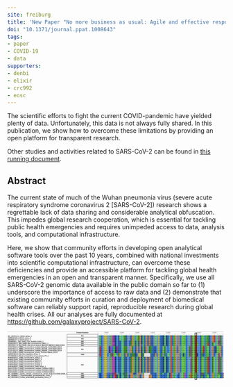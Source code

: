 ```yaml
---
site: freiburg
title: 'New Paper "No more business as usual: Agile and effective responses to emerging pathogen threats require open data and open analytics"'
doi: "10.1371/journal.ppat.1008643"
tags:
- paper
- COVID-19
- data
supporters:
- denbi
- elixir
- crc992
- eosc
---
```


The scientific efforts to fight the current COVID-pandemic have yielded plenty of data. Unfortunately, this data is not always fully shared. In this publication, we show how to overcome these limitations by providing an open platform for transparent research. 

Other studies and activities related to SARS-CoV-2 can be found in [this running document](https://docs.google.com/document/d/1Ajfy3RG-BOGTSdhQUMZ0hnGtePZplv-lK0rYzx8L-vo/preview#).

## Abstract

The current state of much of the Wuhan pneumonia virus (severe acute respiratory syndrome coronavirus 2 [SARS-CoV-2]) research shows a regrettable lack of data sharing and considerable analytical obfuscation. This impedes global research cooperation, which is essential for tackling public health emergencies and requires unimpeded access to data, analysis tools, and computational infrastructure. 

Here, we show that community efforts in developing open analytical software tools over the past 10 years, combined with national investments into scientific computational infrastructure, can overcome these deficiencies and provide an accessible platform for tackling global health emergencies in an open and transparent manner. Specifically, we use all SARS-CoV-2 genomic data available in the public domain so far to (1) underscore the importance of access to raw data and (2) demonstrate that existing community efforts in curation and deployment of biomedical software can reliably support rapid, reproducible research during global health crises. All our analyses are fully documented at https://github.com/galaxyproject/SARS-CoV-2.

![COVID-open-data Publication](/assets/media/2020-09-02-covid-open-data_publication.jpg)
